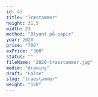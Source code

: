 ```yaml
---
id: 43
title: "Træstammer"
height: 31,5
width: 23
method: "Blyant på papir"
year: 2020
price: "700"
exPrice: "300"
status: ""
fileName: "2020-traestammer.jpg"
medie: "drawing"
draft: "False"
slug: "traestammer"
weight: "150"
---
```

